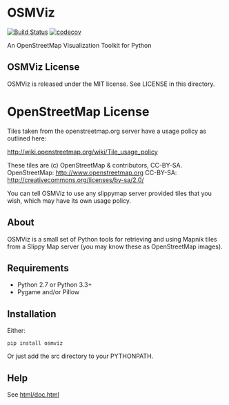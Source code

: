 # OSMViz

[![Build Status](https://travis-ci.org/hugovk/osmviz.svg?branch=master)](https://travis-ci.org/hugovk/osmviz)
[![codecov](https://codecov.io/gh/hugovk/osmviz/branch/master/graph/badge.svg)](https://codecov.io/gh/hugovk/osmviz)

An OpenStreetMap Visualization Toolkit for Python

## OSMViz License

OSMViz is released under the MIT license.
See LICENSE in this directory.


# OpenStreetMap License

Tiles taken from the openstreetmap.org server
have a usage policy as outlined here:

http://wiki.openstreetmap.org/wiki/Tile_usage_policy

These tiles are (c) OpenStreetMap & contributors, CC-BY-SA.
OpenStreetMap: http://www.openstreetmap.org
CC-BY-SA: http://creativecommons.org/licenses/by-sa/2.0/

You can tell OSMViz to use any slippymap server provided
tiles that you wish, which may have its own usage policy.

## About

OSMViz is a small set of Python tools for retrieving
and using Mapnik tiles from a Slippy Map server
(you may know these as OpenStreetMap images).

## Requirements

* Python 2.7 or Python 3.3+
* Pygame and/or Pillow

## Installation

Either:

    pip install osmviz

Or just add the src directory to your PYTHONPATH.

## Help

See [html/doc.html](https://hugovk.github.io/osmviz/html/doc.html)
